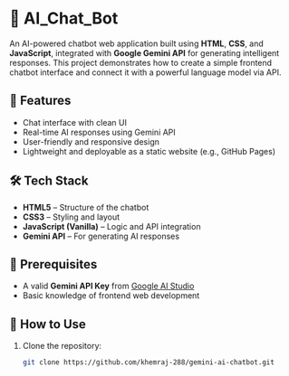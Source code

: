 # 💬 AI_Chat_Bot

An AI-powered chatbot web application built using **HTML**, **CSS**, and **JavaScript**, integrated with **Google Gemini API** for generating intelligent responses. This project demonstrates how to create a simple frontend chatbot interface and connect it with a powerful language model via API.

## 🚀 Features

- Chat interface with clean UI
- Real-time AI responses using Gemini API
- User-friendly and responsive design
- Lightweight and deployable as a static website (e.g., GitHub Pages)

## 🛠️ Tech Stack

- **HTML5** – Structure of the chatbot
- **CSS3** – Styling and layout
- **JavaScript (Vanilla)** – Logic and API integration
- **Gemini API** – For generating AI responses

## 🔐 Prerequisites

- A valid **Gemini API Key** from [Google AI Studio](https://makersuite.google.com/app)
- Basic knowledge of frontend web development

## 🧩 How to Use

1. Clone the repository:
   ```bash
   git clone https://github.com/khemraj-288/gemini-ai-chatbot.git
